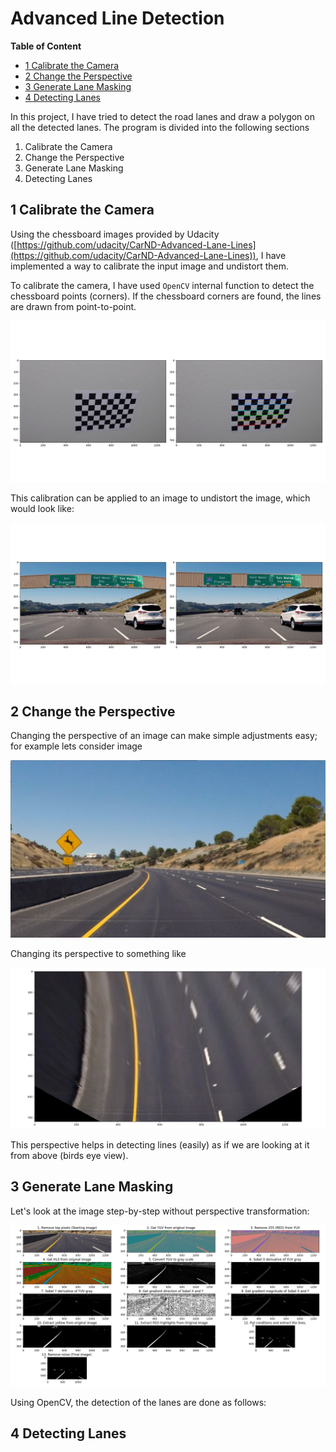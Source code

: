 # Advanced Line Detection

**Table of Content**

<!-- TOC depthFrom:2 depthTo:6 withLinks:1 updateOnSave:1 orderedList:0 -->

- [1 Calibrate the Camera](#1-calibrate-the-camera)
- [2 Change the Perspective](#2-change-the-perspective)
- [3 Generate Lane Masking](#3-generate-lane-masking)
- [4 Detecting Lanes](#4-detecting-lanes)

<!-- /TOC -->

In this project, I have tried to detect the road lanes and draw a polygon on all the detected lanes. The program is divided into the following sections

1. Calibrate the Camera
2. Change the Perspective
3. Generate Lane Masking
4. Detecting Lanes

## 1 Calibrate the Camera

Using the chessboard images provided by Udacity ([https://github.com/udacity/CarND-Advanced-Lane-Lines](https://github.com/udacity/CarND-Advanced-Lane-Lines)), I have implemented a way to calibrate the input image and undistort them.

To calibrate the camera, I have used `OpenCV` internal function to detect the chessboard points (corners). If the chessboard corners are found, the lines are drawn from point-to-point.

![Chessboard](https://github.com/akshaybabloo/Car-ND/raw/master/Project_4/assets/chessboard.png)

This calibration can be applied to an image to undistort the image, which would look like:

![Undistorted image](https://github.com/akshaybabloo/Car-ND/raw/master/Project_4/assets/undistort.png)

## 2 Change the Perspective

Changing the perspective of an image can make simple adjustments easy; for example lets consider image

![Undistorted image](https://github.com/akshaybabloo/Car-ND/raw/master/Project_4/assets/test2.jpg)

Changing its perspective to something like

![perspective image](https://github.com/akshaybabloo/Car-ND/raw/master/Project_4/assets/perspective.png)

This perspective helps in detecting lines (easily) as if we are looking at it from above (birds eye view).

## 3 Generate Lane Masking

Let's look at the image step-by-step without perspective transformation:

![Extracted lines](https://github.com/akshaybabloo/Car-ND/raw/master/Project_4/assets/extract_lines_no_per.png)

Using OpenCV, the detection of the lanes are done as follows:



## 4 Detecting Lanes
